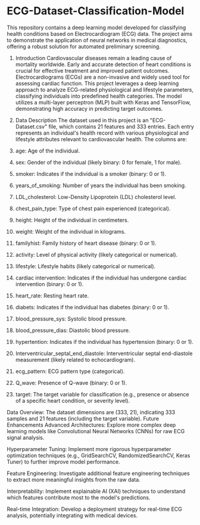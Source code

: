# ECG-Dataset-Classification-Model
This repository contains a deep learning model developed for classifying health conditions based on Electrocardiogram (ECG) data. The project aims to demonstrate the application of neural networks in medical diagnostics, offering a robust solution for automated preliminary screening.

1. Introduction
Cardiovascular diseases remain a leading cause of mortality worldwide. Early and accurate detection of heart conditions is crucial for effective treatment and improved patient outcomes. Electrocardiograms (ECGs) are a non-invasive and widely used tool for assessing cardiac function. This project leverages a deep learning approach to analyze ECG-related physiological and lifestyle parameters, classifying individuals into predefined health categories. The model utilizes a multi-layer perceptron (MLP) built with Keras and TensorFlow, demonstrating high accuracy in predicting target outcomes.

2. Data Description
The dataset used in this project is an "ECG-Dataset.csv" file, which contains 21 features and 333 entries. Each entry represents an individual's health record with various physiological and lifestyle attributes relevant to cardiovascular health. The columns are:

1. age: Age of the individual.

2. sex: Gender of the individual (likely binary: 0 for female, 1 for male).

3. smoker: Indicates if the individual is a smoker (binary: 0 or 1).

4. years_of_smoking: Number of years the individual has been smoking.

5. LDL_cholesterol: Low-Density Lipoprotein (LDL) cholesterol level.

6. chest_pain_type: Type of chest pain experienced (categorical).

7. height: Height of the individual in centimeters.

8. weight: Weight of the individual in kilograms.

9. familyhist: Family history of heart disease (binary: 0 or 1).

10. activity: Level of physical activity (likely categorical or numerical).

11. lifestyle: Lifestyle habits (likely categorical or numerical).

12. cardiac intervention: Indicates if the individual has undergone cardiac intervention (binary: 0 or 1).

13. heart_rate: Resting heart rate.

14. diabets: Indicates if the individual has diabetes (binary: 0 or 1).

15. blood_pressure_sys: Systolic blood pressure.

16. blood_pressure_dias: Diastolic blood pressure.

17. hypertention: Indicates if the individual has hypertension (binary: 0 or 1).

18. Interventricular_septal_end_diastole: Interventricular septal end-diastole measurement (likely related to echocardiogram).

19. ecg_pattern: ECG pattern type (categorical).

20. Q_wave: Presence of Q-wave (binary: 0 or 1).

21. target: The target variable for classification (e.g., presence or absence of a specific heart condition, or severity level).

Data Overview:
The dataset dimensions are (333, 21), indicating 333 samples and 21 features (including the target variable).
Future Enhancements
Advanced Architectures: Explore more complex deep learning models like Convolutional Neural Networks (CNNs) for raw ECG signal analysis.

Hyperparameter Tuning: Implement more rigorous hyperparameter optimization techniques (e.g., GridSearchCV, RandomizedSearchCV, Keras Tuner) to further improve model performance.

Feature Engineering: Investigate additional feature engineering techniques to extract more meaningful insights from the raw data.

Interpretability: Implement explainable AI (XAI) techniques to understand which features contribute most to the model's predictions.

Real-time Integration: Develop a deployment strategy for real-time ECG analysis, potentially integrating with medical devices.
